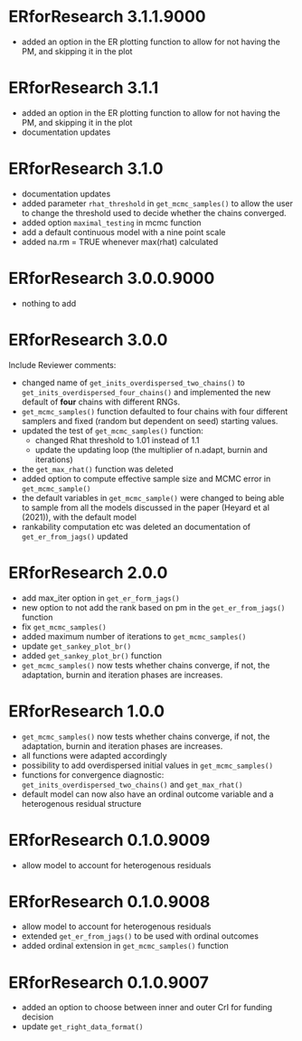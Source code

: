 <!-- NEWS.md is maintained by https://cynkra.github.io/fledge, do not edit -->

# ERforResearch 3.1.1.9000

- added an option in the ER plotting function to allow for not having the PM, and skipping it in the plot


# ERforResearch 3.1.1

- added an option in the ER plotting function to allow for not having the PM, and skipping it in the plot
- documentation updates


# ERforResearch 3.1.0

- documentation updates
- added parameter `rhat_threshold` in `get_mcmc_samples()` to allow the user to change the threshold used to decide whether the chains converged.
- added option `maximal_testing` in mcmc function
- add a default continuous model with a nine point scale
- added na.rm = TRUE whenever max(rhat) calculated


# ERforResearch 3.0.0.9000

* nothing to add


# ERforResearch 3.0.0

Include Reviewer comments:  

- changed name of `get_inits_overdispersed_two_chains()` to `get_inits_overdispersed_four_chains()` and implemented the new default of **four** chains with different RNGs.  
- `get_mcmc_samples()` function defaulted to four chains with four different samplers and fixed (random but dependent on seed) starting values.  
- updated the test of `get_mcmc_samples()` function:  
  - changed Rhat threshold to 1.01 instead of 1.1  
  - update the updating loop (the multiplier of n.adapt, burnin and iterations)  
- the `get_max_rhat()` function was deleted  
- added option to compute effective sample size and MCMC error in `get_mcmc_sample()`    
- the default variables in `get_mcmc_sample()` were changed to being able to sample from all the models discussed in the paper (Heyard et al (2021)), with the default model  
- rankability computation etc was deleted an documentation of `get_er_from_jags()` updated


# ERforResearch 2.0.0

- add max_iter option in `get_er_form_jags()`
- new option to not add the rank based on pm in the `get_er_from_jags()` function
- fix `get_mcmc_samples()`
- added maximum number of iterations to `get_mcmc_samples()`
- update `get_sankey_plot_br()`
- added `get_sankey_plot_br()` function
- `get_mcmc_samples()` now tests whether chains converge, if not, the adaptation, burnin and iteration phases are increases.


# ERforResearch 1.0.0

- `get_mcmc_samples()` now tests whether chains converge, if not, the adaptation, burnin and iteration phases are increases.
- all functions were adapted accordingly
- possibility to add overdispersed initial values in `get_mcmc_samples()`
- functions for convergence diagnostic: `get_inits_overdispersed_two_chains()` and `get_max_rhat()`
- default model can now also have an ordinal outcome variable and a heterogenous residual structure


# ERforResearch 0.1.0.9009

- allow model to account for heterogenous residuals


# ERforResearch 0.1.0.9008

- allow model to account for heterogenous residuals
- extended `get_er_from_jags()` to be used with ordinal outcomes
- added ordinal extension in `get_mcmc_samples()` function



# ERforResearch 0.1.0.9007

- added an option  to choose between inner and outer CrI for funding decision
- update  `get_right_data_format()`


